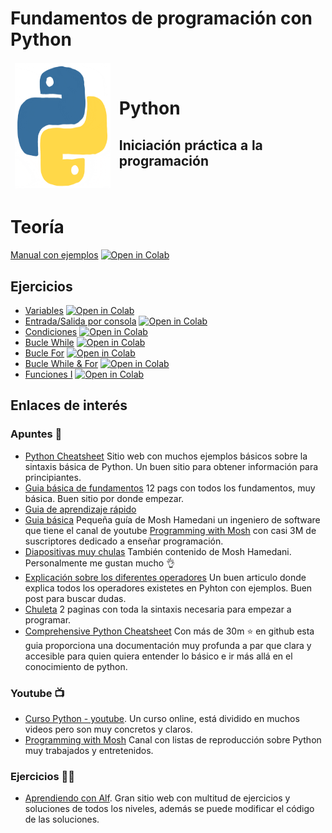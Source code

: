 # Fundamentos de programación con Python

<table class="table">
    <thead>
        <tr>
            <td>
                <img src="./images/giphy.gif" width="200" height="200">
            </td>
            <td>
                <h1>Python</h1>
                <h2>Iniciación práctica a la programación</h2>
            </td>
        </tr>
    </thead>
</table>

# Teoría
[Manual con ejemplos](./teoria/tutorial.ipynb)
[![Open in Colab](https://colab.research.google.com/assets/colab-badge.svg)](https://colab.research.google.com/github/HugoLebredo/FI_PYTHON_TUTORIAL/blob/main/teoria/tutorial.ipynb)
## Ejercicios
* [Variables](./ejercicios/FI_practica1.ipynb)
[![Open in Colab](https://colab.research.google.com/assets/colab-badge.svg)](https://colab.research.google.com/github/HugoLebredo/FI_PYTHON_TUTORIAL/blob/main/ejercicios/FI_practica1.ipynb)
* [Entrada/Salida por consola](./ejercicios/FI_practica2.ipynb)
[![Open in Colab](https://colab.research.google.com/assets/colab-badge.svg)](https://colab.research.google.com/github/HugoLebredo/FI_PYTHON_TUTORIAL/blob/main/ejercicios/FI_practica2.ipynb)
* [Condiciones](./ejercicios/FI_practica3.ipynb)
[![Open in Colab](https://colab.research.google.com/assets/colab-badge.svg)](https://colab.research.google.com/github/HugoLebredo/FI_PYTHON_TUTORIAL/blob/main/ejercicios/FI_practica3.ipynb)
* [Bucle While](./ejercicios/FI_practica4.ipynb)
[![Open in Colab](https://colab.research.google.com/assets/colab-badge.svg)](https://colab.research.google.com/github/HugoLebredo/FI_PYTHON_TUTORIAL/blob/main/ejercicios/FI_practica4.ipynb)
* [Bucle For](./ejercicios/FI_practica5.ipynb)
[![Open in Colab](https://colab.research.google.com/assets/colab-badge.svg)](https://colab.research.google.com/github/HugoLebredo/FI_PYTHON_TUTORIAL/blob/main/ejercicios/FI_practica5.ipynb)
* [Bucle While & For](./ejercicios/FI_practica6.ipynb)
[![Open in Colab](https://colab.research.google.com/assets/colab-badge.svg)](https://colab.research.google.com/github/HugoLebredo/FI_PYTHON_TUTORIAL/blob/main/ejercicios/FI_practica6.ipynb)
* [Funciones I](./ejercicios/FI_practica7.ipynb)
[![Open in Colab](https://colab.research.google.com/assets/colab-badge.svg)](https://colab.research.google.com/github/HugoLebredo/FI_PYTHON_TUTORIAL/blob/main/ejercicios/FI_practica7.ipynb)
## Enlaces de interés
### Apuntes 📔
* [Python Cheatsheet](https://www.pythoncheatsheet.org/) Sitio web con muchos ejemplos básicos sobre la sintaxis básica de Python. Un buen sitio para obtener información para principiantes.
* [Guia básica de fundamentos](https://static.realpython.com/python_cheat_sheet_v1.pdf) 12 pags con todos los fundamentos, muy básica. Buen sitio por donde empezar.
* [Guia de aprendizaje rápido](https://websitesetup.org/wp-content/uploads/2021/04/Python-cheat-sheet-April-2021.pdf)
* [Guia básica](https://programmingwithmosh.com/wp-content/uploads/2019/02/Python-Cheat-Sheet.pdf) Pequeña guía de Mosh Hamedani un ingeniero de software que tiene el canal de youtube [Programming with Mosh](https://www.youtube.com/user/programmingwithmosh) con casi 3M de suscriptores dedicado a enseñar programación.
* [Diapositivas muy chulas](https://programmingwithmosh.com/wp-content/uploads/2018/11/Python-3-Cheat-Sheet-v3.pdf) También contenido de Mosh Hamedani. Personalmente me gustan mucho 👌
* [Explicación sobre los diferentes operadores](https://realpython.com/python-operators-expressions/) Un buen articulo donde explica todos los operadores existetes en Pyhton con ejemplos. Buen post para buscar dudas.
* [Chuleta](https://cheatography.com/davechild/cheat-sheets/python/) 2 paginas con toda la sintaxis necesaria para empezar a programar.
* [Comprehensive Python Cheatsheet](https://github.com/gto76/python-cheatsheet) Con más de  30m ⭐️ en github esta guia proporciona una documentación muy profunda a par que clara y accesible para quien quiera entender lo básico e ir más allá en el conocimiento de python.
### Youtube 📺
* [Curso Python - youtube](https://www.youtube.com/playlist?list=PLU8oAlHdN5BlvPxziopYZRd55pdqFwkeS). Un curso online, está dividido en muchos videos pero son muy concretos y claros.
* [Programming with Mosh](https://www.youtube.com/user/programmingwithmosh) Canal con listas de reproducción sobre Python muy trabajados y entretenidos.
### Ejercicios 🏋️‍♂️
* [Aprendiendo con Alf](https://aprendeconalf.es/docencia/python/). Gran sitio web con multitud de ejercicios y soluciones de todos los niveles, además se puede modificar el código de las soluciones.